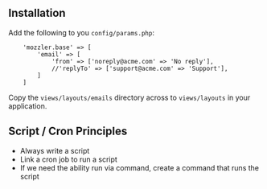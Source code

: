## Installation

Add the following to you `config/params.php`:

```
    'mozzler.base' => [
        'email' => [
            'from' => ['noreply@acme.com' => 'No reply'],
            //'replyTo' => ['support@acme.com' => 'Support'],
        ]
    ]
```

Copy the `views/layouts/emails` directory across to `views/layouts` in your application.



Script / Cron Principles
------------------------

- Always write a script
- Link a cron job to run a script
- If we need the ability run via command, create a command that runs the script


